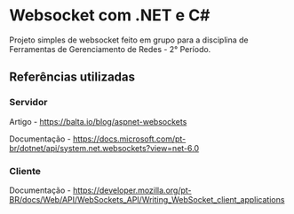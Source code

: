 # Websocket com .NET e C#
Projeto simples de websocket feito em grupo para a disciplina de Ferramentas de Gerenciamento de Redes - 2° Período.

## Referências utilizadas

### Servidor
Artigo - https://balta.io/blog/aspnet-websockets

Documentação - https://docs.microsoft.com/pt-br/dotnet/api/system.net.websockets?view=net-6.0

### Cliente
Documentação - https://developer.mozilla.org/pt-BR/docs/Web/API/WebSockets_API/Writing_WebSocket_client_applications


